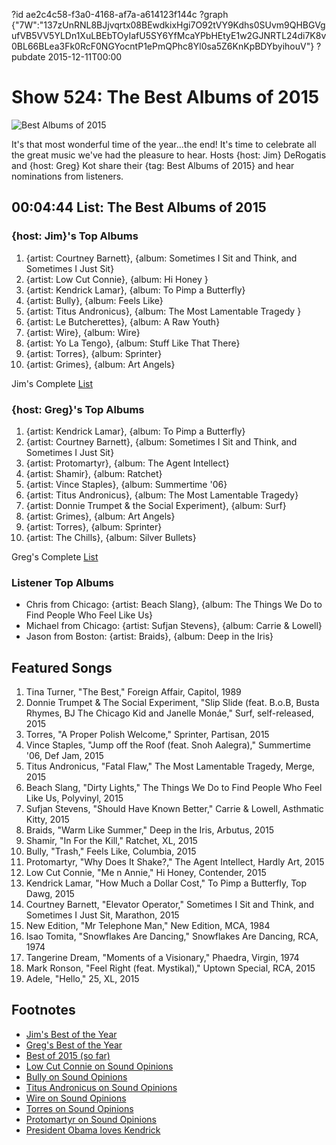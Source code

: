 ?id ae2c4c58-f3a0-4168-af7a-a614123f144c
?graph {"7W":"137zUnRNL8BJjvqrtx08BEwdkixHgi7O92tVY9Kdhs0SUvm9QHBGVgufVB5VV5YLDn1XuLBEbTOyIafU5SY6YfMcaYPbHEtyE1w2GJNRTL24di7K8v0BL66BLea3Fk0RcF0NGYocntP1ePmQPhc8Yl0sa5Z6KnKpBDYbyihouV"}
?pubdate 2015-12-11T00:00

# Show 524: The Best Albums of 2015

![Best Albums of 2015](https://static.soundopinions.org/images/2015/bestof2015_web.jpg)

It's that most wonderful time of the year...the end!  It's time to celebrate all the great music we've had the pleasure to hear. Hosts {host: Jim} DeRogatis and {host: Greg} Kot share their {tag: Best Albums of 2015} and hear nominations from listeners.


## 00:04:44 List: The Best Albums of 2015

### {host: Jim}'s Top Albums
1. {artist: Courtney Barnett}, {album: Sometimes I Sit and Think, and Sometimes I Just Sit} 
2. {artist: Low Cut Connie}, {album: Hi Honey }
3. {artist: Kendrick Lamar}, {album: To Pimp a Butterfly} 
4. {artist: Bully}, {album: Feels Like}
5. {artist: Titus Andronicus}, {album: The Most Lamentable Tragedy }
6. {artist: Le Butcherettes}, {album: A Raw Youth} 
7. {artist: Wire}, {album: Wire} 
8. {artist: Yo La Tengo}, {album: Stuff Like That There} 
9. {artist: Torres}, {album: Sprinter}
10. {artist: Grimes}, {album: Art Angels}  

Jim's Complete [List](http://www.wbez.org/blogs/jim-derogatis/2015-12/counting-down-my-40-favorite-albums-2015-part-1-114075)

### {host: Greg}'s Top Albums
1. {artist: Kendrick Lamar}, {album: To Pimp a Butterfly}
2. {artist: Courtney Barnett}, {album: Sometimes I Sit and Think, and Sometimes I Just Sit}
3. {artist: Protomartyr}, {album: The Agent Intellect}
4. {artist: Shamir}, {album: Ratchet}
5. {artist: Vince Staples}, {album: Summertime '06}
6. {artist: Titus Andronicus}, {album: The Most Lamentable Tragedy}
7. {artist: Donnie Trumpet & the Social Experiment}, {album: Surf}
8. {artist: Grimes}, {album: Art Angels}
9. {artist: Torres}, {album: Sprinter}
10. {artist: The Chills}, {album: Silver Bullets}

Greg's Complete [List](http://www.chicagotribune.com/entertainment/music/kot/sc-best-pop-rock-albums-2015-ent-1202-20151203-column.html)

### Listener Top Albums

- Chris from Chicago: {artist: Beach Slang}, {album: The Things We Do to Find People Who Feel Like Us}
- Michael from Chicago: {artist: Sufjan Stevens}, {album: Carrie & Lowell}
- Jason from Boston: {artist: Braids}, {album: Deep in the Iris}


## Featured Songs

1. Tina Turner, "The Best," Foreign Affair, Capitol, 1989 
1. Donnie Trumpet & The Social Experiment, "Slip Slide (feat. B.o.B, Busta Rhymes, BJ The Chicago Kid and Janelle Monáe," Surf, self-released, 2015 
1. Torres, "A Proper Polish Welcome," Sprinter, Partisan, 2015 
1. Vince Staples, "Jump off the Roof (feat. Snoh Aalegra)," Summertime '06, Def Jam, 2015 
1. Titus Andronicus, "Fatal Flaw," The Most Lamentable Tragedy, Merge, 2015 
1. Beach Slang, "Dirty Lights," The Things We Do to Find People Who Feel Like Us, Polyvinyl, 2015 
1. Sufjan Stevens, "Should Have Known Better," Carrie & Lowell, Asthmatic Kitty, 2015 
1. Braids, "Warm Like Summer," Deep in the Iris, Arbutus, 2015 
1. Shamir, "In For the Kill," Ratchet, XL, 2015 
1. Bully, "Trash," Feels Like, Columbia, 2015 
1. Protomartyr, "Why Does It Shake?," The Agent Intellect, Hardly Art, 2015 
1. Low Cut Connie, "Me n Annie," Hi Honey, Contender, 2015 
1. Kendrick Lamar, "How Much a Dollar Cost," To Pimp a Butterfly, Top Dawg, 2015 
1. Courtney Barnett, "Elevator Operator," Sometimes I Sit and Think, and Sometimes I Just Sit, Marathon, 2015 
1. New Edition, "Mr Telephone Man," New Edition, MCA, 1984 
1. Isao Tomita, "Snowflakes Are Dancing," Snowflakes Are Dancing, RCA, 1974 
1. Tangerine Dream, "Moments of a Visionary," Phaedra, Virgin, 1974 
1. Mark Ronson, "Feel Right (feat. Mystikal)," Uptown Special, RCA, 2015 
1. Adele, "Hello," 25, XL, 2015 

## Footnotes
- [Jim's Best of the Year](http://www.wbez.org/blogs/jim-derogatis/2015-12/counting-down-my-40-favorite-albums-2015-part-1-114075)
- [Greg's Best of the Year](http://www.chicagotribune.com/entertainment/music/kot/sc-best-pop-rock-albums-2015-ent-1202-20151203-column.html)
- [Best of 2015 (so far)](/show/498)
- [Low Cut Connie on Sound Opinions](/show/519/#lowcutconnie)
- [Bully on Sound Opinions](/show/510/#bully)
- [Titus Andronicus on Sound Opinions](/show/284/#titusandronicus)
- [Wire on Sound Opinions](/show/512/#wire)
- [Torres on Sound Opinions](/show/501/#torres)
- [Protomartyr on Sound Opinions](/show/470/#protomartyr)
- [President Obama loves Kendrick](http://time.com/4143040/president-obama-kendrick-lamar-michelle-uptown-funk/)
